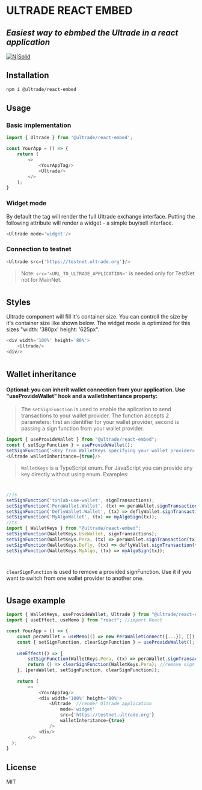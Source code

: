 # ULTRADE REACT EMBED
## _Easiest way to ebmbed the Ultrade in a react application_

[![N|Solid](https://testnet.ultrade.org/Theme%3DLight.svg)](https://ultrade.org)

## Installation


```sh
npm i @ultrade/react-embed
```


## Usage

### Basic implementation
```js
import { Ultrade } from '@ultrade/react-embed';

const YourApp = () => {
    return (
        <>
            <YourAppTag/>
            <Ultrade/>
        </>
    );
}
```

### Widget mode
By default the tag will render the full Ultrade exchange interface. Putting the following attribute will render a widget - a simple buy/sell interface.

```js
<Ultrade mode='widget'/>
```

### Connection to testnet 
```js
<Ultrade src={'https://testnet.ultrade.org'}/>
```

> Note: `src='<URL_TO_ULTRADE_APPLICATION>'` is needed only for TestNet not for MainNet.
#

## Styles 
Ultrade component will fill it's container size. You can controll the size by it's container size like shown below. The widget mode is optimized for this sizes "width: '380px' height: '625px".

```js
<div width='100%' height='80%'>
    <Ultrade/>
<div/>
```
#

## Wallet inheritance

#### Optional: you can inherit wallet connection from your application. Use "useProvideWallet" hook and a walletInheritance property:
> The `setSignFunction` is used to enable the aplication to send transactions to your wallet provider. The function accepts 2 parameters: first an identifier for your wallet provider, second is passing a sign function from your wallet provider.
```js
import { useProvideWallet } from "@ultrade/react-embed";
const { setSignFunction } = useProvideWallet();
setSignFunction('<Key from WalletKeys specifying your wallet provider>', signFunction)
<Ultrade walletInheritance={true}/>
```
> `WalletKeys` is a TypeScript enum. For JavaScript you can provide any key directly without using enum.
Examples:
#
```js
//js
setSignFunction('txnlab-use-wallet', signTransactions);
setSignFunction('PeraWallet.Wallet', (tx) => peraWallet.signTransaction(tx));
setSignFunction('DeflyWallet.Wallet', (tx) => deflyWallet.signTransaction(tx));
setSignFunction('MyAlgoWallet', (tx) => myAlgoSign(tx));
//ts
import { WalletKeys } from "@ultrade/react-embed";
setSignFunction(WalletKeys.UseWallet, signTransactions);
setSignFunction(WalletKeys.Pera, (tx) => peraWallet.signTransaction(tx));
setSignFunction(WalletKeys.Defly, (tx) => deflyWallet.signTransaction(tx));
setSignFunction(WalletKeys.MyAlgo, (tx) => myAlgoSign(tx));
```
#
`clearSignFunction` is used to remove a provided signFunction.
Use it if you want to switch from one wallet provider to another one.
#

## Usage example
```js
import { WalletKeys, useProvideWallet, Ultrade } from "@ultrade/react-embed"; //import Ultrade 
import { useEffect, useMemo } from "react"; //import React

const YourApp = () => {
    const peraWallet = useMemo(() => new PeraWalletConnect({...}), []); //create wallet provider
    const { setSignFunction, clearSignFunction } = useProvideWallet(); //use Ultrade hook
    
    useEffect(() => {
        setSignFunction(WalletKeys.Pera, (tx) => peraWallet.signTransaction(tx)); //provide sign function to Ultrade App
        return () => clearSignFunction(WalletKeys.Pera); //remove sign function in case if your component was unmounted
    }, [peraWallet, setSignFunction, clearSignFunction]);
 
    return (
        <>
            <YourAppTag/> 
            <div width='100%' height='80%'> 
                <Ultrade  //render Ultrade application
                    mode='widget' 
                    src={'https://testnet.ultrade.org'} 
                    walletInheritance={true}
                />
            <div/>
        </>
  );
}
```


## License
MIT
